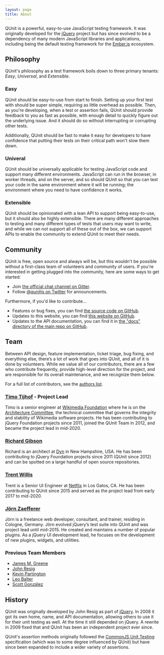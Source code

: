```yaml
---
layout: page
title: About
---
```


<p class="lead">QUnit is a powerful, easy-to-use JavaScript testing framework. It was originally developed for the <a href="https://jquery.com/">jQuery</a> project but has since evolved to be a dependency of many modern JavaScript libraries and applications, including being the default testing framework for the <a href="https://emberjs.com/">Ember.js</a> ecosystem.</p>

## Philosophy

QUnit's philosophy as a test framework boils down to three primary tenants: _Easy_, _Universal_, and _Extensible_.

### Easy

QUnit should be easy-to-use from start to finish. Setting up your first test with should be super simple, requiring as little overhead as possible. Then, as you're developing, when a test or assertion fails, QUnit should provide feedback to you as fast as possible, with enough detail to quickly figure out the underlying issue. And it should do so without interrupting or corrupting other tests.

Additionally, QUnit should be fast to make it easy for developers to have confidence that putting their tests on their critical path won't slow them down.

### Univeral

QUnit should be universally applicable for testing JavaScript code and support many different environments. JavaScript can run in the browser, in worker threads, and on the server, and so should QUnit so that you can test your code in the same environment where it will be running; the environment where you need to have confidence it works.

### Extensible

QUnit should be opinionated with a lean API to support being easy-to-use, but it should also be highly extensible. There are many different approaches to testing and many different types of tests that users may want to write, and while we can not support all of these out of the box, we can support APIs to enable the community to extend QUnit to meet their needs.

## Community

QUnit is free, open source and always will be, but this wouldn't be possible without a first-class team of volunteers and community of users. If you're interested in getting plugged into the community, here are some ways to get started:

* Join [the official chat channel on Gitter](https://gitter.im/qunitjs/qunit).
* Follow [@qunitjs on Twitter](https://twitter.com/qunitjs) for announcements.

Furthermore, if you'd like to contribute...

* Features or bug fixes, you can find [the source code on GitHub](https://github.com/qunitjs/qunit).
* Updates to this website, you can find [this website on GitHub](https://github.com/qunitjs/qunitjs.com).
* Updates to the API documentation, you can find it in [the "docs" directory of the main repo on GitHub](https://github.com/qunitjs/qunit/tree/master/docs).

## Team

Between API design, feature implementation, ticket triage, bug fixing, and everything else, there’s a lot of work that goes into QUnit, and all of it is done by volunteers. While we value all of our contributors, there are a few who contribute frequently, provide high-level direction for the project, and are responsible for its overall maintenance, and we recognize them below.

For a full list of contributors, see the [authors list](https://github.com/qunitjs/qunit/blob/master/AUTHORS.txt).

### [Timo Tijhof](https://timotijhof.net/) - Project Lead

Timo is a senior engineer at [Wikimedia Foundation](https://www.wikimedia.org/) where he is on the [Architecture Committee](https://www.mediawiki.org/wiki/Architecture_committee), the technical committee that governs the integrity and stability of Wikimedia software projects. He has been contributing to jQuery Foundation projects since 2011, joined the QUnit Team in 2012, and became the project lead in mid-2020.

### [Richard Gibson](https://twitter.com/gibson042)

Richard is an architect at [Dyn](http://dyn.com/) in New Hampshire, USA. He has been contributing to jQuery Foundation projects since 2011 (QUnit since 2012) and can be spotted on a large handful of open source repositories.

### [Trent Willis](https://twitter.com/trentmwillis)

Trent is a Senior UI Engineer at [Netflix](https://www.netflix.com) in Los Gatos, CA. He has been contributing to QUnit since 2015 and served as the project lead from early 2017 to mid-2020.

### [Jörn Zaefferer](http://bassistance.de/)

Jörn is a freelance web developer, consultant, and trainer, residing in Cologne, Germany. Jörn evolved jQuery’s test suite into QUnit and was project lead until mid-2015. He created and maintains a number of popular plugins. As a jQuery UI development lead, he focuses on the development of new plugins, widgets, and utilities.

### Previous Team Members

* [James M. Greene](https://jamesmgreene.github.io/)
* [John Resig](https://johnresig.com/)
* [Kevin Partington](https://github.com/platinumazure)
* [Leo Balter](https://twitter.com/leobalter)
* [Scott González](http://nemikor.com/)

## History

QUnit was originally developed by John Resig as part of [jQuery](https://jquery.com/). In 2008 it got its own home, name, and API documentation, allowing others to use it for their unit testing as well. At the time it still depended on jQuery. A rewrite in 2009 fixed that and QUnit has been an independent project ever since.

QUnit's assertion methods originally followed the [CommonJS Unit Testing](https://wiki.commonjs.org/wiki/Unit_Testing/1.0) specification (which was to some degree influenced by QUnit) but have since been expanded to include a wider variety of assertions.
